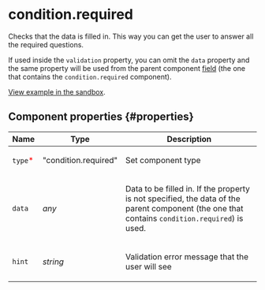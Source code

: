 # condition.required

Checks that the data is filled in. This way you can get the user to answer all the required questions.

If used inside the `validation` property, you can omit the `data` property and the same property will be used from the parent component [field](fields.md) (the one that contains the `condition.required` component).

[View example in the sandbox](https://clck.ru/asSBw).

## Component properties {#properties}

| Name                                     | Type                 | Description                                                                                                                                           |
| ---------------------------------------- | -------------------- | ----------------------------------------------------------------------------------------------------------------------------------------------------- |
| `type`<span style="color: red">\*</span> | "condition.required" | <p>Set component type</p>                                                                                                                             |
| `data`                                   | _any_                | <p>Data to be filled in. If the property is not specified, the data of the parent component (the one that contains `condition.required`) is used.</p> |
| `hint`                                   | _string_             | <p>Validation error message that the user will see</p>                                                                                                |
